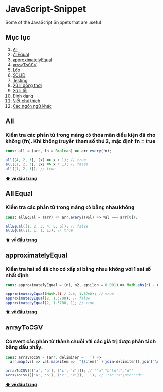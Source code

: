 # JavaScript-Snippet

Some of the JavaScript Snippets that are useful

## Mục lục

1. [All](#all)
2. [AllEqual](#all-equal)
3. [approximatelyEqual](#approximatelyEqual)
4. [arrayToCSV](#array-to-csv)
5. [Lớp](#lớp)
6. [SOLID](#solid)
7. [Testing](#testing)
8. [Xử lí đồng thời](#xử-lí-đồng-thời)
9. [Xử lí lỗi](#xử-lí-lỗi)
10. [Định dạng](#Định-dạng)
11. [Viết chú thích](#viết-chú-thích)
12. [Các ngôn ngữ khác](#các-ngôn-ngữ-khác)

## **All**

### Kiểm tra các phần tử trong mảng có thỏa mãn điểu kiện đã cho không (fn). Khi không truyền tham số thứ 2, mặc định fn = true

```javascript
const all = (arr, fn = Boolean) => arr.every(fn);

all([4, 2, 3], (x) => x > 1); // true
all([1, 2, 3], (x) => x > 1); // false
all([1, 2, 3]); // true
```

**[⬆ về đầu trang](#mục-lục)**

## **All Equal**

### Kiểm tra các phần tử trong mảng có bằng nhau không

```javascript
const allEqual = (arr) => arr.every((val) => val === arr[0]);

allEqual([1, 2, 3, 4, 5, 6]); // false
allEqual([1, 1, 1, 1]); // true
```

**[⬆ về đầu trang](#mục-lục)**

## **approximatelyEqual**

### Kiểm tra hai số đã cho có xấp xỉ bằng nhau không với 1 sai số nhất định

```javascript
const approximatelyEqual = (n1, n2, epsilon = 0.001) => Math.abs(n1 - n2) < epsilon;

approximatelyEqual(Math.PI / 2.0, 1.5708); // true
approximatelyEqual(2, 1.5708); // false
approximatelyEqual(2, 1.5708, 1); // true
```

**[⬆ về đầu trang](#mục-lục)**
## **arrayToCSV**

### Convert các phần tử thành chuỗi với các giá trị được phân tách bằng dấu phẩy.

```javascript
const arrayToCSV = (arr, delimiter = ',') =>
  arr.map(val => val.map(item => `"${item}"`).join(delimiter)).join('\n');

arrayToCSV([['a', 'b'], ['c', 'd']]); // '"a","b"\n"c","d"'
arrayToCSV([['a', 'b'], ['c', 'd']], ':'); // '"a":"b"\n"c":"d"'
```

**[⬆ về đầu trang](#mục-lục)**

